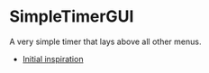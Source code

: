 # SimpleTimerGUI

A very simple timer that lays above all other menus.

- [Initial inspiration](https://www.geeksforgeeks.org/create-countdown-timer-using-python-tkinter/)
